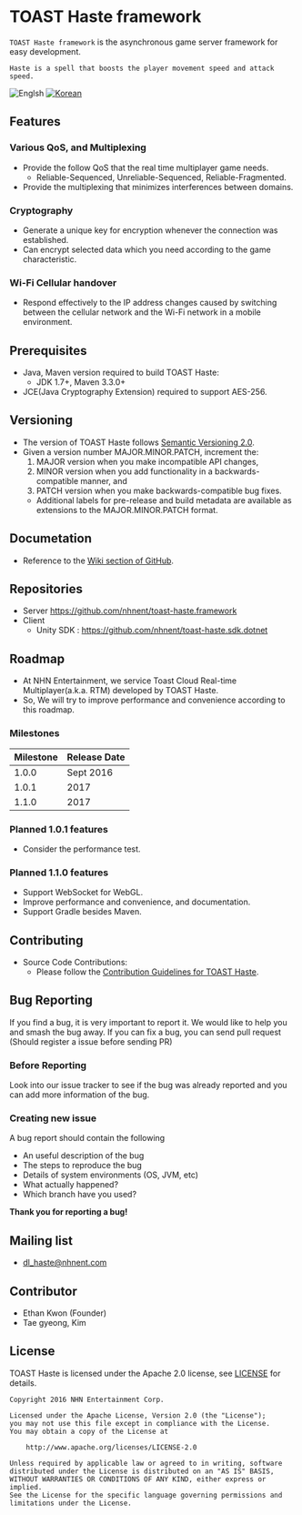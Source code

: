 # TOAST Haste framework
`TOAST Haste framework` is the asynchronous game server framework for easy development.

`Haste is a spell that boosts the player movement speed and attack speed.`

![Englsh](https://img.shields.io/badge/Language-English-lightgrey.svg) 
[![Korean](https://img.shields.io/badge/Language-Korean-blue.svg)](README_KR.md)


## Features
### Various QoS, and Multiplexing
- Provide the follow QoS that the real time multiplayer game needs.
    - Reliable-Sequenced, Unreliable-Sequenced, Reliable-Fragmented.
- Provide the multiplexing that minimizes interferences between domains.

### Cryptography
- Generate a unique key for encryption whenever the connection was established.
- Can encrypt selected data which you need according to the game characteristic.

### Wi-Fi Cellular handover
- Respond effectively to the IP address changes caused by switching between the cellular network and the Wi-Fi network in a mobile environment.

## Prerequisites
- Java, Maven version required to build TOAST Haste:
    - JDK 1.7+, Maven 3.3.0+
- JCE(Java Cryptography Extension) required to support AES-256.

## Versioning
- The version of TOAST Haste follows [Semantic Versioning 2.0](http://semver.org/).
- Given a version number MAJOR.MINOR.PATCH, increment the:
    1. MAJOR version when you make incompatible API changes,
    2. MINOR version when you add functionality in a backwards-compatible manner, and
    3. PATCH version when you make backwards-compatible bug fixes.
    - Additional labels for pre-release and build metadata are available as extensions to the MAJOR.MINOR.PATCH format.

## Documetation
- Reference to the [Wiki section of GitHub](https://github.com/nhnent/toast-haste.framework/wiki).

## Repositories
- Server
    https://github.com/nhnent/toast-haste.framework
- Client
    - Unity SDK : https://github.com/nhnent/toast-haste.sdk.dotnet

## Roadmap
- At NHN Entertainment, we service Toast Cloud Real-time Multiplayer(a.k.a. RTM) developed by TOAST Haste.
- So, We will try to improve performance and convenience according to this roadmap.

### Milestones

|Milestone|Release Date|
|---------|------------|
|1.0.0    |   Sept 2016|
|1.0.1    | 2017 |
|1.1.0    | 2017 |

### Planned 1.0.1 features
- Consider the performance test.

### Planned 1.1.0 features
- Support WebSocket for WebGL.
- Improve performance and convenience, and documentation.
- Support Gradle besides Maven.

## Contributing
- Source Code Contributions:
    - Please follow the [Contribution Guidelines for TOAST Haste](./CONTRIBUTING.md).

## Bug Reporting
If you find a bug, it is very important to report it. We would like to help you and smash the bug away.
If you can fix a bug, you can send pull request (Should register a issue before sending PR)

### Before Reporting
Look into our issue tracker to see if the bug was already reported and you can add more information of the bug.
 
### Creating new issue
A bug report should contain the following

- An useful description of the bug
- The steps to reproduce the bug
- Details of system environments (OS, JVM, etc)
- What actually happened?
- Which branch have you used?
    
**Thank you for reporting a bug!**

## Mailing list
- dl_haste@nhnent.com

## Contributor
- Ethan Kwon (Founder)
- Tae gyeong, Kim

## License
TOAST Haste is licensed under the Apache 2.0 license, see [LICENSE](LICENSE.txt) for details.
```
Copyright 2016 NHN Entertainment Corp.

Licensed under the Apache License, Version 2.0 (the "License");
you may not use this file except in compliance with the License.
You may obtain a copy of the License at

    http://www.apache.org/licenses/LICENSE-2.0

Unless required by applicable law or agreed to in writing, software
distributed under the License is distributed on an "AS IS" BASIS,
WITHOUT WARRANTIES OR CONDITIONS OF ANY KIND, either express or implied.
See the License for the specific language governing permissions and
limitations under the License.

```
